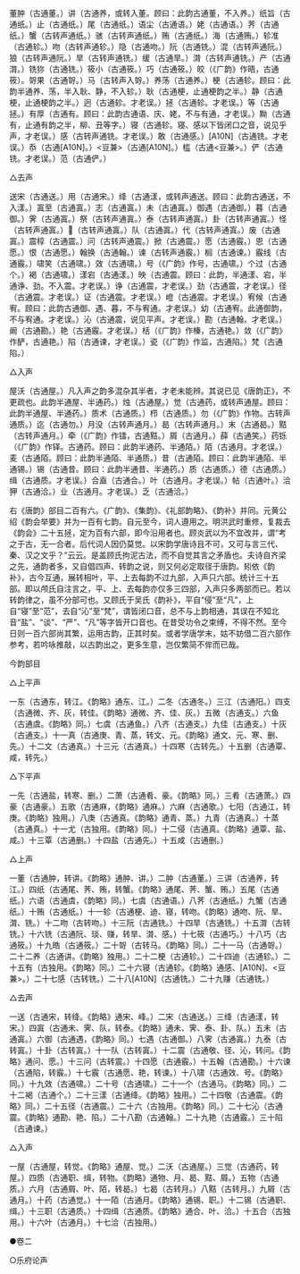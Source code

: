<!-- { "loadSidebar": true } -->
董肿（古通董。）讲（古通养，或转入董。顾曰：此韵古通董，不入养。）纸旨（古通纸。）止（古通纸。）尾（古通纸。）语尘（古通语。）姥（古通语。）荠（古通纸。）蟹（古转声通纸。）骇（古转声通纸。）贿（古通纸。）海（古通贿。）轸准（古通轸。）吻（古转声通轸。）隐（古通吻。）阮（古通铣。）混（古转声通阮。）狼（古转声通阮。）旱（古转声通铣。）缓（古通旱。）潸（古转声通铣。）产（古通潸。）铣狝（古通铣。）筱小（古通筱。）巧（古通筱。）皎（《广韵》作晤，古通筱）。哿果（古通哿。）马（古转声入哿。）养荡（古通养。）梗（古通轸。顾曰：此韵半通养、荡，半入耿、静，不入轸。）耿（古通梗，止通梗韵之半。）静（古通梗，止通梗韵之半。）迥（古通轸。才老误。）拯（古通轸。才老误。）等（古通拯。）有厚（古通有。顾曰：此韵古通语、庆、姥，不与有通，才老误。）黝（古通有，止通有韵之半，柳、丑等字。）寝（古通轸。寝、感以下皆闭口之音，说见乎声，才老误。）感（古转声通铣。才老误。）敢（古通感。）[A10N]（古通铣。才老误。）忝（古通[A10N]。）<豆兼>（古通[A10N]。）槛（古通<豆兼>。）俨（古通铣。才老误。）范（古通俨。）

△去声

送宋（古通送。）用（古通宋。）绛（古通漾，或转声通送。顾曰：此韵古通送，不入漾。）寘至（古通寘。）志（古通寘。）未（古通寘。）御遇（古通御。）暮（古通御。）霁（古通寘。）祭（古转声通寘。）泰（古转声通寘。）卦（古转声通寘。）怪（古转声通寘。）（古转声通寘。）队（古通寘。）代（古转声通寘。）废（古通寘。）震椁（古通震。）问（古转声通震。）掀（古通震。）愿（古通霰。）恩（古通愿。）恨（古通愿。）翰换（古通翰。）谏（古转声通霰。）榈（古通谏。）霰线（古通霰。）啸笑（古通啸。）效（古通啸。）号（《广韵》作号，古通啸。）个过（古通个。）褐（古通啸。）漾宕（古通漾。）映（古通震。顾曰：此韵，半通漾、宕，半通诤、劲。不入震。才老误。）诤（古通震，才老误。）劲（古通震，才老误。）径（古通震。才老误。）证（古通震。才老误。）嶝（古通震。才老误。）宥候（古通宥。顾曰：此韵古通御、遇、暮，不与宥通。才老误。）幼（古通宥。此通御韵，不与宥通。才老误。）沁（古通震，说见平声。才老误。）勘（古通翰。才老误。）阚（古通勘。）艳（古通霰。才老误。）栝（《广韵》作榛，古通艳。）敛（《广韵》作酽，古通艳。）陷（古通谏，才老误。）瓷（《广韵》作监，古通陷。）梵（古通陷。）

△入声

屋沃（古通屋。）凡入声之韵多混杂其半者，才老未能辨。其说已见《唐韵正》，不更疏也。此韵半通屋、半通药。）烛（古通屋。）觉（古通药，或转声通屋。顾曰：此韵半通屋、半通药。）质术（古通质。）栉（古通质。）勿（《广韵》作物。古转声通质。）迄（古通勿。）月没（古转声通月。）曷（古转声通月。）末（古通曷。）黠（古转声通月。）牵（《广韵》作镭，古通黠。）屑（古通月。）薛（古通笑。）药铄（《广韵》作铎。古通药。顾曰：此韵半通药、半通陌。）陌（古通月。才老误。）麦（古通陌。顾曰：此韵半通陌、半通质。）昔（古通陌。顾曰：此韵半通陌、半通锡。）锡（古通昔。顾曰：此韵半通昔、半通药。）质（古通质。）德（古通质。）缉（古通质。才老误。）合盍（古通合。）叶（古通月。才老误。）帖（古通叶。）洽狎（古通洽。）业（古通月。才老误。）乏（古通洽。）

右《唐韵》部目二百有六。《广韵》、《集韵》、《礼部韵略》、《韵补》并同。元黄公绍《韵会举要》并为一百有七韵。自元至今，词人遵用之。明洪武时重修，复裁去《韵会》二十五拯，定为百有六部，即今沿用者也。顾炎武以为不宜改并，谓“考之于古，无一合者。后代词人因仍莫觉。以宋韵学唐诗且不可，又可与言三代、秦、汉之文乎？”云云。是盖顾氏拘泥古法，而不自觉其言之矛盾也。夫诗自齐梁之先，通韵者多，又自倡四声、转韵之说，则又何必定取径于唐韵。矧依《韵补》，古今互通，展转相叶，平、上去每韵不过九部，入声只六部。统计三十五部。即以颅氏自注言之，平、上、去每韵亦仅多三四部，入声只多两部而已。若以转韵律之，虽不分部可也。又顾氏于吴氏《韵补》，平自“侵”至“凡”，上自“寝”至“范”，去自“沁”至“梵”，谓皆闭口音，总不与上韵相通，其误在不知北音“盐”、“谈”、“严”、“凡”等字皆开口音也。在昔受功令之束缚，不得不然。至今日则一百六部尚其繁，运用古韵，正其时矣。或者学唐学末，姑不妨借二百六部作参考，若吟咏推敲，以古韵出之，更多生意，岂仅繁简不侔而已哉。

今韵部目

△上平声

一东（古通东，转江。《韵略》通东、江。）二冬（古通冬。）三江（古通阳。）四支（古通微、齐、灰，转佳。《韵略》通微、齐、佳、灰。）五微（古通支。）六鱼（古通虞。《韵略》同。）七虞（古通鱼。）八齐（古通支。）九佳（古通支。）十灰（古通支。）十一真（古通庚、青、蒸，转文、元。《韵略》通文、元、寒、删、先。）十二文（古通真。）十三元（古通真。）十四寒（古转先。）十五删（古通覃、咸，转先。）

△下平声

一先（古通盐，转寒、删。）二萧（古通肴、豪。《韵略》同。）三肴（古通萧。）四豪（古通豪。）五歌（古通麻，《韵略》通麻。）六麻（古通歌。）七阳（古通江，转庚。《韵略》独用。）八庚（古通真。《韵略》通青、蒸。）九青（古通真。）十蒸（古通真。）十一尤（古独用。《韵略》同。）十二侵（古通真。《韵略》通覃、盐、咸。）十三覃（古通删。）十四盐（古通先。）十五咸（古通删。）

△上声

一董（古通肿，转讲。《韵略》通肿、讲。）二肿（古通董。）三讲（古通养，转江。）四纸（古通尾、荠、贿，转蟹。《韵略》通尾、荠、蟹、贿。）五尾（古通纸。）六语（古通虞，《韵略》同。）七虞（古通语。）八荠（古通纸。）九蟹（古通纸。）十贿（古通纸。）十一轸（古通梗、迪、寝，转吻。《韵略》通吻、阮、旱、潸、铣。）十二吻（古转吻。）十三阮（古通铣。）十四旱（古通铣。）十五潸（古转铣。）十六铣（古通阮、琰、赚，转旱、潸、感。）十七筱（古通巧。）十八巧（古通筱。）十九皓（古通筱。）二十哿（古转马。《韵略》同。）二十一马（古通哿。）二十二养（古通讲。《韵略》独用。）二十二梗（古通轸。）二十四迪（古通轸。）二十五有（古独用。《韵略》同。）二十六寝（古通轸。《韵略》通感、[A10N]、<豆兼>。）二十七感（古转铣。）二十八[A10N]（古通铣。）二十九赚（古通铣。）

△去声

一送（古通宋，转绛。《韵略》通宋、峰。）二宋（古通送。）三绛（古通漾，转宋。）四寘（古通未、霁、队，转泰。《韵略》通未、霁、泰、卦、队。）五未（古通寘。）六御（古通遇，《韵略》同。）七遇（古通御。）八霁（古通寘。）九泰（古转寘。）十卦（古转寘。）十一队（古转寘。）十二震（古通敬、径、沁，转问。《韵略》通问、愿。）十三问（古转震。）十四愿（古通霰。）十五翰（古通勘。）十六谏（古通陷，转霰。）十七霰（古通愿、艳，转谏。）十八啸（古通效、号。《韵略》同。）十九效（古通啸。）二十号（古通啸。）二十一个（古通马。《韵略》同。）二十二褐（古通个。）二十三漾（古通绛。《韵略》独用。）二十四敬（古通震。《韵略》同。）二十五径（古通震。）二十六（古独用。《韵略》同。）二十七沁（古通震。《韵略》通勘、艳、陷。）二十八勘（古通翰。）二十九艳（古通霰。）三十陷（古通谏。）

△入声

一屋（古通屋，转觉。《韵略》通屋、觉。）二沃（古通屋。）三觉（古通药，转屋。）四质（古通职、缉，转物。《韵略》通物、月、曷、黠、屑。）五物（古通质。）六月（古通屑、叶、陌，转曷。）七曷（古转月。）八黠（古转月。）九屑（古通月。）十药（古通觉。）十一陌（古通月。《韵略》通锡、职。）十二锡（古通职、缉。）十三职（古通质。）十四缉（古通质。《韵略》通合、叶、洽。）十五合（古独用。）十六叶（古通月。）十七洽（古独用。）



●卷二

○乐府论声


